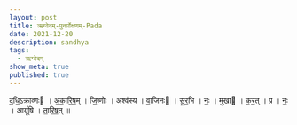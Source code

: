 ```yaml
---
layout: post
title: ऋग्वेदम्-पुनर्प्रोक्षणम्-Pada
date: 2021-12-20
description: sandhya
tags:
  - ऋग्वेदम्
show_meta: true
published: true
---
```



द॒धि॒ऽक्राव्णः । अ॒का॒रि॒ष॒म् । जि॒ष्णोः । अश्व॑स्य । वा॒जिनः । सु॒र॒भि । नः॒ । मुखा । क॒र॒त् । प्र । नः॒ । आयूं॑षि । ता॒रि॒ष॒त् ॥

